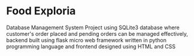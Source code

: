 <h1>Food Exploria</h1>
Database Management System Project using SQLite3 database where customer's order placed and pending orders can be managed effectively, backend built using flask micro web framework written in python programming language and frontend designed using HTML and CSS</h1>

<!-- ## Functionalities
 ### 1. Sign-up or login
 ### 2. order the food -->
 
<!-- <h2>Login Page</h2>
<img height=500 width=800 src="https://github.com/AkankshaGaonkar/Food_Exploria/blob/main/Screenshot%20(352).png" />
<h2>Home Page</h2>
<img height=300 width =800 src="https://github.com/AkankshaGaonkar/Food_Exploria/blob/main/Images/Screenshot%20(388)_LI.jpg" />
<h2>About Us</h2>
<img height=500 width=800 src="https://github.com/AkankshaGaonkar/Food_Exploria/blob/main/Images/Screenshot%20(385)_LI.jpg" />
<h2>Menu Module</h2>     
<img height=500 width=800 src="https://github.com/AkankshaGaonkar/Food_Exploria/blob/main/Images/Screenshot%20(390)_LI.jpg" />
 <h2>Reservation Module</h2>
 <img height=500 width=800 src="https://github.com/AkankshaGaonkar/Food_Exploria/blob/main/Images/Screenshot%20(386).png" />
 <h2>Order Placed</h2>
 <img height=500 width=800 src="https://github.com/AkankshaGaonkar/Food_Exploria/blob/main/Images/Screenshot%20(389).png" /> -->
          
